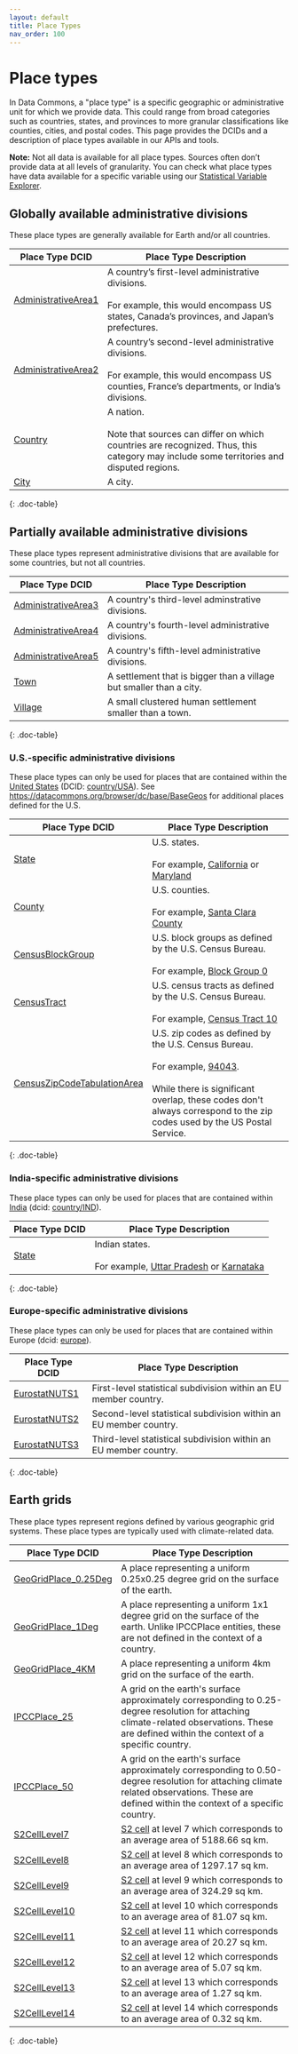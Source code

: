 ```yaml
---
layout: default
title: Place Types
nav_order: 100
---
```


# Place types

In Data Commons, a "place type" is a specific geographic or administrative unit
for which we provide data. This could range from broad categories such as
countries, states, and provinces to more granular classifications like counties,
cities, and postal codes. This page provides the DCIDs and a description of
place types available in our APIs and tools.

**Note:** Not all data is available for all place types. Sources often don’t
provide data at all levels of granularity. You can check what place types have
data available for a specific variable using our
[Statistical Variable Explorer](https://datacommons.org/tools/statvar).

## Globally available administrative divisions

These place types are generally available for Earth and/or all countries.

|Place Type DCID|Place Type Description|
|--- |--- |
|[AdministrativeArea1](https://datacommons.org/browser/AdministrativeArea1)|A country’s first-level administrative divisions.<br><br>For example, this would encompass US states, Canada’s provinces, and Japan’s prefectures.|
|[AdministrativeArea2](https://datacommons.org/browser/AdministrativeArea2)|A country’s second-level administrative divisions.<br><br>For example, this would encompass US counties, France’s departments, or India’s divisions.|
|[Country](https://datacommons.org/browser/Country)|A nation.<br><br>Note that sources can differ on which countries are recognized. Thus, this category may include some territories and disputed regions.|
|[City](https://datacommons.org/browser/City)|A city.|
{: .doc-table}

## Partially available administrative divisions

These place types represent administrative divisions that are available for some
countries, but not all countries.

|Place Type DCID|Place Type Description|
|--- |--- |
|[AdministrativeArea3](https://datacommons.org/browser/AdministrativeArea3)|A country's third-level adminstrative divisions. |
|[AdministrativeArea4](https://datacommons.org/browser/AdministrativeArea4)|A country's fourth-level administrative divisions. |
|[AdministrativeArea5](https://datacommons.org/browser/AdministrativeArea5)|A country's fifth-level administrative divisions. |
|[Town](https://datacommons.org/browser/Town)|A settlement that is bigger than a village but smaller than a city. |
|[Village](https://datacommons.org/browser/Village)|A small clustered human settlement smaller than a town. |
{: .doc-table}

### U.S.-specific administrative divisions

These place types can only be used for places that are contained within the
[United States](https://datacommons.org/place/country/USA) (DCID:
[country/USA](https://datacommons.org/browser/country/USA)). See https://datacommons.org/browser/dc/base/BaseGeos for additional places defined for the U.S.

|Place Type DCID|Place Type Description|
|--- |--- |
|[State](https://datacommons.org/browser/State)|U.S. states.<br><br>For example, [California](https://datacommons.org/place/geoId/06) or [Maryland](https://datacommons.org/place/geoId/)|
|[County](https://datacommons.org/browser/County)|U.S. counties.<br><br>For example, [Santa Clara County](https://datacommons.org/place/geoId/0669084)|
|[CensusBlockGroup](https://datacommons.org/browser/geoId/01003990000)|U.S. block groups as defined by the U.S. Census Bureau.<br><br>For example, [Block Group 0](https://datacommons.org/browser/geoId/010039900000)|
|[CensusTract](https://datacommons.org/browser/CensusTract)|U.S. census tracts as defined by the U.S. Census Bureau.<br><br>For example, [Census Tract 10](https://datacommons.org/browser/geoId/01015001000)|
|[CensusZipCodeTabulationArea](https://datacommons.org/browser/CensusZipCodeTabulationArea)|U.S. zip codes as defined by the U.S. Census Bureau.<br><br>For example, [94043](https://datacommons.org/place/zip/94043).<br><br>While there is significant overlap, these codes don't always correspond to the zip codes used by the US Postal Service.|
{: .doc-table}

### India-specific administrative divisions

These place types can only be used for places that are contained within
[India](https://datacommons.org/place/country/IND) (dcid:
[country/IND](https://datacommons.org/browser/country/IND)).

|Place Type DCID|Place Type Description|
|--- |--- |
|[State](https://datacommons.org/browser/State)|Indian states.<br><br>For example, [Uttar Pradesh](https://datacommons.org/place/wikidataId/Q1498) or [Karnataka](https://datacommons.org/place/wikidataId/Q1185)|
{: .doc-table}

### Europe-specific administrative divisions

These place types can only be used for places that are contained within Europe
(dcid: [europe](http://datacommons.org/browser/europe)).

|Place Type DCID|Place Type Description|
|--- |--- |
|[EurostatNUTS1](https://datacommons.org/browser/EurostatNUTS1)|First-level statistical subdivision within an EU member country.|
|[EurostatNUTS2](https://datacommons.org/browser/EurostatNUTS2)|Second-level statistical subdivision within an EU member country.|
|[EurostatNUTS3](https://datacommons.org/browser/EurostatNUTS3)|Third-level statistical subdivision within an EU member country.|
{: .doc-table}

## Earth grids

These place types represent regions defined by various geographic grid systems. These
place types are typically used with climate-related data.

|Place Type DCID|Place Type Description|
|--- |--- |
| [GeoGridPlace\_0.25Deg](https://datacommons.org/browser/GeoGridPlace_0.25Deg) | A place representing a uniform 0.25x0.25 degree grid on the surface of the earth. |
| [GeoGridPlace\_1Deg](https://datacommons.org/browser/GeoGridPlace_1Deg) | A place representing a uniform 1x1 degree grid on the surface of the earth. Unlike IPCCPlace entities, these are not defined in the context of a country. |
| [GeoGridPlace\_4KM](https://datacommons.org/browser/GeoGridPlace_4KM) | A place representing a uniform 4km grid on the surface of the earth. |
| [IPCCPlace\_25](https://datacommons.org/browser/IPCCPlace_25) | A grid on the earth's surface approximately corresponding to 0.25-degree resolution for attaching climate-related observations. These are defined within the context of a specific country. |
| [IPCCPlace\_50](https://datacommons.org/browser/IPCCPlace_50) | A grid on the earth's surface approximately corresponding to 0.50-degree resolution for attaching climate related observations. These are defined within the context of a specific country. |
| [S2CellLevel7](https://datacommons.org/browser/S2CellLevel7) | [S2 cell](http://s2geometry.io/devguide/s2cell_hierarchy.html) at level 7 which corresponds to an average area of 5188.66 sq km. |
| [S2CellLevel8](https://datacommons.org/browser/S2CellLevel8) | [S2 cell](http://s2geometry.io/devguide/s2cell_hierarchy.html) at level 8 which corresponds to an average area of 1297.17 sq km. |
| [S2CellLevel9](https://datacommons.org/browser/S2CellLevel9) | [S2 cell](http://s2geometry.io/devguide/s2cell_hierarchy.html) at level 9 which corresponds to an average area of 324.29 sq km. |
| [S2CellLevel10](https://datacommons.org/browser/S2CellLevel10) | [S2 cell](http://s2geometry.io/devguide/s2cell_hierarchy.html) at level 10 which corresponds to an average area of 81.07 sq km. |
| [S2CellLevel11](https://datacommons.org/browser/S2CellLevel11) | [S2 cell](http://s2geometry.io/devguide/s2cell_hierarchy.html) at level 11 which corresponds to an average area of 20.27 sq km. |
| [S2CellLevel12](https://datacommons.org/browser/S2CellLevel12) | [S2 cell](http://s2geometry.io/devguide/s2cell_hierarchy.html) at level 12 which corresponds to an average area of 5.07 sq km. |
| [S2CellLevel13](https://datacommons.org/browser/S2CellLevel13) | [S2 cell](http://s2geometry.io/devguide/s2cell_hierarchy.html) at level 13 which corresponds to an average area of 1.27 sq km. |
| [S2CellLevel14](https://datacommons.org/browser/S2CellLevel14) | [S2 cell](http://s2geometry.io/devguide/s2cell_hierarchy.html) at level 14 which corresponds to an average area of 0.32 sq km. |
{: .doc-table}
